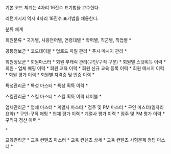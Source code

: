
기본 코드 체계는 4자리 16진수 표기법을 고수한다. 

리턴메시지 역시 4자리 16진수 표기법을 채용한다. 



분류 체계 

회원분류 
	* 
국가별, 사용언어별, 연령대별
	* 
학력별, 직군별, 직업별 
	* 






공통정보군
	* 
코드테이블
	* 
업로드 파일 관리 
	* 
푸시 메시지 관리 
	* 





회원정보군 
	* 
회원마스터
	* 
회원 부캐릭 관리(구인/구직 구분) 
	* 
회원별 스탯획득 이력
	* 
회원 - 업체 매핑 이력 
	* 
회원 교육 이력 
	* 
회원 신규 교육 등록 이력
	* 
회원 메시지 이력 
	* 
회원 평가 이력 
	* 
회원별 자격증 및 인증 이력
	* 




특성관리군 
	* 
특성 마스터 
	* 
특성 획득 이력 
	* 





스킬관리군 
	* 
스킬 마스터 
	* 
스킬 획득 이력 테이블 
	* 




업체관리군 
	* 
업체 마스터 
	* 
계열사 마스터 
	* 
점주 및 PM 마스터 
	* 
구인 마스터(일자리 요약) 
	* 
구인-구직 매핑 
	* 
업체 평가 이력
	* 
계열사 평가 이력
	* 
점주 및 PM 평가 이력 
	* 
구직자 정산 이력 
	* 

	* 




교육관리군 
	* 
교육 컨텐츠 마스터 
	* 
교육 컨텐츠 상세 
	* 
교육 컨텐츠 시험문제 정답 마스터
	* 



